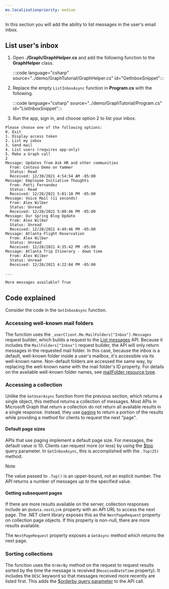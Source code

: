 ```yaml
---
ms.localizationpriority: medium
---
```


<!-- markdownlint-disable MD041 -->

In this section you will add the ability to list messages in the user's email inbox.

## List user's inbox

1. Open **./Graph/GraphHelper.cs** and add the following function to the **GraphHelper** class.

    :::code language="csharp" source="../demo/GraphTutorial/GraphHelper.cs" id="GetInboxSnippet":::

1. Replace the empty `ListInboxAsync` function in **Program.cs** with the following.

    :::code language="csharp" source="../demo/GraphTutorial/Program.cs" id="ListInboxSnippet":::

1. Run the app, sign in, and choose option 2 to list your inbox.

```Shell
Please choose one of the following options:
0. Exit
1. Display access token
2. List my inbox
3. Send mail
4. List users (requires app-only)
5. Make a Graph call
2
Message: Updates from Ask HR and other communities
  From: Contoso Demo on Yammer
  Status: Read
  Received: 12/30/2021 4:54:54 AM -05:00
Message: Employee Initiative Thoughts
  From: Patti Fernandez
  Status: Read
  Received: 12/28/2021 5:01:10 PM -05:00
Message: Voice Mail (11 seconds)
  From: Alex Wilber
  Status: Unread
  Received: 12/28/2021 5:00:46 PM -05:00
Message: Our Spring Blog Update
  From: Alex Wilber
  Status: Unread
  Received: 12/28/2021 4:49:46 PM -05:00
Message: Atlanta Flight Reservation
  From: Alex Wilber
  Status: Unread
  Received: 12/28/2021 4:35:42 PM -05:00
Message: Atlanta Trip Itinerary - down time
  From: Alex Wilber
  Status: Unread
  Received: 12/28/2021 4:22:04 PM -05:00

...

More messages available? True
```

## Code explained

Consider the code in the `GetInboxAsync` function.

### Accessing well-known mail folders

The function uses the `_userClient.Me.MailFolders["Inbox"].Messages` request builder, which builds a request to the [List messages](https://docs.microsoft.com/graph/api/user-list-messages) API. Because it includes the `MailFolders["Inbox"]` request builder, the API will only return messages in the requested mail folder. In this case, because the inbox is a default, well-known folder inside a user's mailbox, it's accessible via its well-known name. Non-default folders are accessed the same way, by replacing the well-known name with the mail folder's ID property. For details on the available well-known folder names, see [mailFolder resource type](https://docs.microsoft.com/graph/api/resources/mailfolder).

### Accessing a collection

Unlike the `GetUserAsync` function from the previous section, which returns a single object, this method returns a collection of messages. Most APIs in Microsoft Graph that return a collection do not return all available results in a single response. Instead, they use [paging](https://docs.microsoft.com/graph/paging) to return a portion of the results while providing a method for clients to request the next "page".

#### Default page sizes

APIs that use paging implement a default page size. For messages, the default value is 10. Clients can request more (or less) by using the [$top](https://docs.microsoft.com/graph/query-parameters#top-parameter) query parameter. In `GetInboxAsync`, this is accomplished with the `.Top(25)` method.

> [!NOTE]
> The value passed to `.Top()` is an upper-bound, not an explicit number. The API returns a number of messages *up to* the specified value.

#### Getting subsequent pages

If there are more results available on the server, collection responses include an `@odata.nextLink` property with an API URL to access the next page. The .NET client library exposes this as the `NextPageRequest` property on collection page objects. If this property is non-null, there are more results available.

The `NextPageRequest` property exposes a `GetAsync` method which returns the next page.

### Sorting collections

The function uses the `OrderBy` method on the request to request results sorted by the time the message is received (`ReceivedDateTime` property). It includes the `DESC` keyword so that messages received more recently are listed first. This adds the [$orderby query parameter](https://docs.microsoft.com/graph/query-parameters#orderby-parameter) to the API call.
